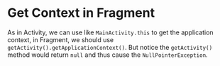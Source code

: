 # Get Context in Fragment

As in Activity, we can use like `MainActivity.this` to get the application context,
in Fragment, we should use `getActivity().getApplicationContext()`. But notice the `getActivity()` method would return `null` and thus cause the `NullPointerException`.
